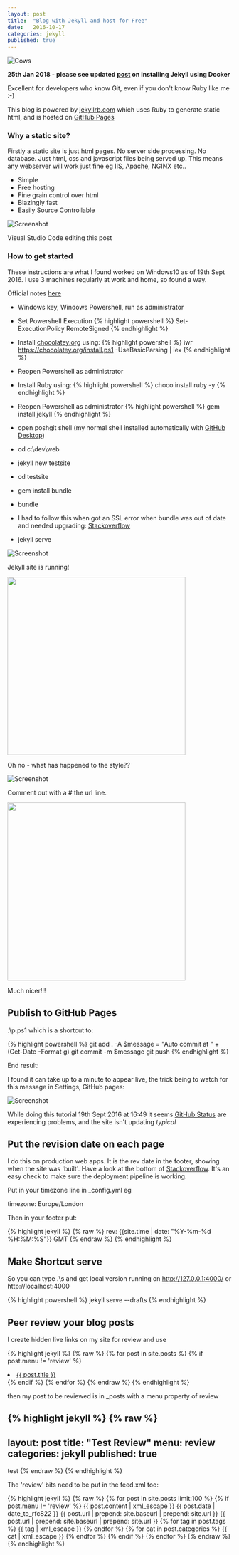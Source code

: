 ```yaml
---
layout: post
title:  "Blog with Jekyll and host for Free"
date:   2016-10-17
categories: jekyll
published: true 
---
```

![Cows](/assets/Cows_500.jpg)

**25th Jan 2018 - please see updated <a href="/jekyll/2018/01/25/Jekyll-and-Docker.html">post</a> on installing Jekyll using Docker**


Excellent for developers who know Git, even if you don't know Ruby like me :-)

This blog is powered by [jekyllrb.com](https://jekyllrb.com/)  which uses Ruby to generate static html, and is hosted on [GitHub Pages](https://pages.github.com/)

### Why a static site?
Firstly a static site is just html pages.  No server side processing.  No database.  Just html, css and javascript files being served up.  This means any webserver will work just fine eg IIS, Apache, NGINX etc..

* Simple
* Free hosting
* Fine grain control over html
* Blazingly fast
* Easily Source Controllable

![Screenshot](/assets/Untitled.png)

Visual Studio Code editing this post

### How to get started
These instructions are what I found worked on Windows10 as of 19th Sept 2016.  I use 3 machines regularly at work and home, so found a way.

Official notes [here](https://jekyllrb.com/docs/windows/#installation)

* Windows key, Windows Powershell, run as administrator
* Set Powershell Execution
{% highlight powershell %}
Set-ExecutionPolicy RemoteSigned
{% endhighlight %}

* Install <a href="https://chocolatey.org/install">chocolatey.org</a> using: 
{% highlight powershell %}
iwr https://chocolatey.org/install.ps1 -UseBasicParsing | iex
{% endhighlight %}
* Reopen Powershell as administrator
* Install Ruby using:
{% highlight powershell %}
choco install ruby -y
{% endhighlight %}
* Reopen Powershell as administrator
{% highlight powershell %}
gem install jekyll
{% endhighlight %}
* open poshgit shell (my normal shell installed automatically with <a href="https://desktop.github.com/">GitHub Desktop</a>)
* cd c:\dev\web
* jekyll new testsite
* cd testsite
* gem install bundle
* bundle
* I had to follow this when got an SSL error when bundle was out of date and needed upgrading: [Stackoverflow](http://stackoverflow.com/a/27641786/26086)
* jekyll serve

![Screenshot](/assets/Posh1.png)

Jekyll site is running!

<img src="/assets/DemoSiteNoCss.png" width="400" />

Oh no - what has happened to the style??

![Screenshot](/assets/FixConfig.png)

Comment out with a # the url line.

<img src="/assets/DemoSite.png" width="400" />

Much nicer!!!

## Publish to GitHub Pages

.\p.ps1  which is a shortcut to:

{% highlight powershell %}
git add . -A
$message = "Auto commit at " + (Get-Date -Format g)
git commit -m  $message
git push
{% endhighlight %}

End result:

I found it can take up to a minute to appear live, the trick being to watch for this message in Settings, GitHub pages:
 
![Screenshot](/assets/GitHub.png)

While doing this tutorial 19th Sept 2016 at 16:49 it seems [GitHub Status](https://status.github.com/) are experiencing problems, and the site isn't updating *typical*

## Put the revision date on each page
I do this on production web apps.  It is the rev date in the footer, showing when the site was 'built'.  Have a look at the bottom of [Stackoverflow](http://stackoverflow.com).   It's an easy check to make sure the deployment pipeline is working.

Put in your timezone line in _config.yml eg

timezone: Europe/London

Then in your footer put:

{% highlight jekyll %}
{% raw  %}
rev:  {{site.time | date: "%Y-%m-%d %H:%M:%S"}} GMT
{% endraw %}
{% endhighlight %}

## Make Shortcut serve
So you can type .\s  and get local version running on http://127.0.0.1:4000/ or http://localhost:4000

{% highlight powershell %}
jekyll serve --drafts
{% endhighlight %}

## Peer review your blog posts
I create hidden live links on my site for review and use

{% highlight jekyll %}
{% raw  %}
{% for post in site.posts %}
{% if post.menu != 'review' %}
<li>
    <a href="{{ post.url }}">{{ post.title }} </a>
</li>
{% endif %}
{% endfor %} 
{% endraw %}
{% endhighlight %}

then my post to be reviewed is in _posts with a menu property of review

{% highlight jekyll %}
{% raw  %}
---
layout: post
title:  "Test Review"
menu: review
categories: jekyll
published: true
---
test
{% endraw %}
{% endhighlight %}

The 'review' bits need to be put in the feed.xml too:

{% highlight jekyll %}
{% raw  %}
{% for post in site.posts limit:100 %}
{% if post.menu != 'review' %}
<item>
    <title>{{ post.title | xml_escape }}</title>
    <description>{{ post.content | xml_escape }}</description>
    <pubDate>{{ post.date | date_to_rfc822 }}</pubDate>
    <link>{{ post.url | prepend: site.baseurl | prepend: site.url }}</link>
    <guid isPermaLink="true">{{ post.url | prepend: site.baseurl | prepend: site.url }}</guid>
    {% for tag in post.tags %}
    <category>{{ tag | xml_escape }}</category>
    {% endfor %}
    {% for cat in post.categories %}
    <category>{{ cat | xml_escape }}</category>
    {% endfor %}
</item>
{% endif %}
{% endfor %}
{% endraw %}
{% endhighlight %}




